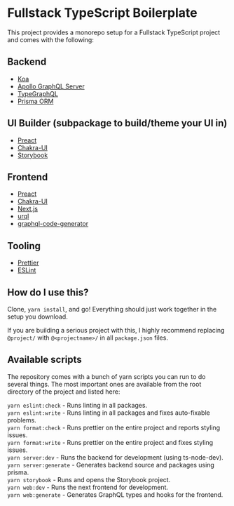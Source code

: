 # Fullstack TypeScript Boilerplate

This project provides a monorepo setup for a Fullstack TypeScript project and comes with the following:

## Backend
- [Koa](https://github.com/koajs/koa/)  
- [Apollo GraphQL Server](https://github.com/apollographql/apollo-server/tree/main/packages/apollo-server-koa/)  
- [TypeGraphQL](https://github.com/MichalLytek/type-graphql/)  
- [Prisma ORM](https://github.com/prisma/prisma/)  

## UI Builder (subpackage to build/theme your UI in)
- [Preact](https://github.com/preactjs/preact/)  
- [Chakra-UI](https://github.com/chakra-ui/chakra-ui/)  
- [Storybook](https://github.com/storybookjs/storybook/)  

## Frontend
- [Preact](https://github.com/preactjs/preact/)  
- [Chakra-UI](https://github.com/chakra-ui/chakra-ui/)  
- [Next.js](https://github.com/vercel/next.js/)  
- [urql](https://github.com/FormidableLabs/urql/)  
- [graphql-code-generator](https://github.com/dotansimha/graphql-code-generator/)  

## Tooling
- [Prettier](https://github.com/prettier/prettier/)
- [ESLint](https://github.com/eslint/eslint/)

## How do I use this?

Clone, `yarn install`, and go! Everything should just work together in the setup you download.

If you are building a serious project with this, I highly recommend replacing `@project/` with `@<projectname>/` in all `package.json` files.

## Available scripts

The repository comes with a bunch of yarn scripts you can run to do several things. The most important ones are available from the root directory of the project and listed here:

`yarn eslint:check` - Runs linting in all packages.  
`yarn eslint:write` - Runs linting in all packages and fixes auto-fixable problems.  
`yarn format:check` - Runs prettier on the entire project and reports styling issues.  
`yarn format:write` - Runs prettier on the entire project and fixes styling issues.  
`yarn server:dev` - Runs the backend for development (using ts-node-dev).  
`yarn server:generate` - Generates backend source and packages using prisma.  
`yarn storybook` - Runs and opens the Storybook project.  
`yarn web:dev` - Runs the next frontend for development.  
`yarn web:generate` - Generates GraphQL types and hooks for the frontend.  
